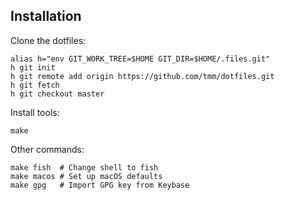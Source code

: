 ## Installation

Clone the dotfiles:

```
alias h="env GIT_WORK_TREE=$HOME GIT_DIR=$HOME/.files.git"
h git init
h git remote add origin https://github.com/tmm/dotfiles.git
h git fetch
h git checkout master
```

Install tools:

```
make
```

Other commands:

```
make fish  # Change shell to fish
make macos # Set up macOS defaults
make gpg   # Import GPG key from Keybase
```
